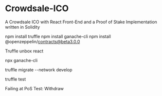 # Crowdsale-ICO
A Crowdsale ICO with React Front-End and a Proof of Stake Implementation written in Solidity

npm install truffle
npm install ganache-cli
npm install @openzeppelin/contracts@beta3.0.0

Truffle unbox react

npx ganache-cli

truffle migrate --network develop

truffle test

Failing at PoS Test: Withdraw
